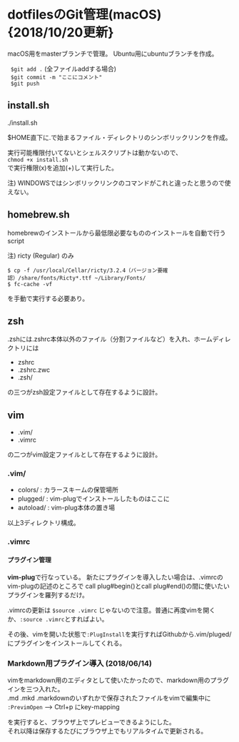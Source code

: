 # dotfilesのGit管理(macOS) {2018/10/20更新}

macOS用をmasterブランチで管理。
Ubuntu用にubuntuブランチを作成。


` $git add .` (全ファイルaddする場合)  
` $git commit -m "ここにコメント"`  
` $git push`  

## install.sh
./install.sh

$HOME直下に.で始まるファイル・ディレクトリのシンボリックリンクを作成。

実行可能権限付いてないとシェルスクリプトは動かないので、  
`chmod +x install.sh`  
で実行権限(x)を追加(+)して実行した。

注) WINDOWSではシンボリックリンクのコマンドがこれと違ったと思うので使えない。

## homebrew.sh
homebrewのインストールから最低限必要なもののインストールを自動で行うscript

注) ricty (Regular) のみ
```
$ cp -f /usr/local/Cellar/ricty/3.2.4（バージョン要確認）/share/fonts/Ricty*.ttf ~/Library/Fonts/
$ fc-cache -vf
```
を手動で実行する必要あり。


## zsh
.zshには.zshrc本体以外のファイル（分割ファイルなど）を入れ、ホームディレクトリには

- zshrc
- .zshrc.zwc
- .zsh/

の三つがzsh設定ファイルとして存在するように設計。

## vim
- .vim/
- .vimrc

の二つがvim設定ファイルとして存在するように設計。

### .vim/
- colors/ : カラースキームの保管場所
- plugged/ : vim-plugでインストールしたものはここに
- autoload/ : vim-plug本体の置き場

以上3ディレクトリ構成。

### .vimrc
#### プラグイン管理
**vim-plug**で行なっている。
新たにプラグインを導入したい場合は、.vimrcのvim-plugの記述のところで
call plug#begin()とcall plug#end()の間に使いたいプラグインを羅列するだけ。

.vimrcの更新は
`$source .vimrc`
じゃないので注意。普通に再度vimを開くか、`:source .vimrc`とすればよい。

その後、vimを開いた状態で`:PlugInstall`を実行すればGithubから.vim/pluged/にプラグインをインストールしてくれる。

### Markdown用プラグイン導入 (2018/06/14)
vimをmarkdown用のエディタとして使いたかったので、markdown用のプラグインを三つ入れた。  
.md .mkd .markdownのいずれかで保存されたファイルをvimで編集中に
`:PrevimOpen` --> Ctrl+p にkey-mapping

を実行すると、ブラウザ上でプレビューできるようにした。  
それ以降は保存するたびにブラウザ上でもリアルタイムで更新される。




